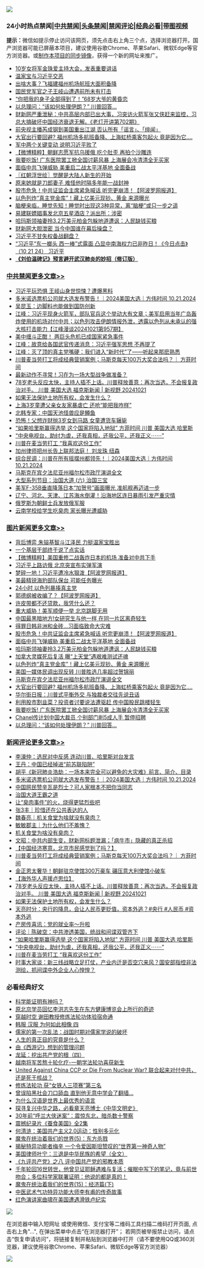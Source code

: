 ![](https://raw.githubusercontent.com/jsvpn/jsproxy/dev/64photo/fqnews-qr.jpg)

<div id="tt">
<h3>24小时热点禁闻|<a href="#%E4%B8%AD%E5%85%B1%E7%A6%81%E9%97%BB%E6%9B%B4%E5%A4%9A%E6%96%87%E7%AB%A0">中共禁闻</a>|<a href="#%E5%9B%BE%E7%89%87%E6%96%B0%E9%97%BB%E6%9B%B4%E5%A4%9A%E6%96%87%E7%AB%A0">头条禁闻</a>|<a href="#%E6%96%B0%E9%97%BB%E8%AF%84%E8%AE%BA%E6%9B%B4%E5%A4%9A%E6%96%87%E7%AB%A0">禁闻评论|<a href="#%E5%BF%85%E7%9C%8B%E7%BB%8F%E5%85%B8%E5%A5%BD%E6%96%87">经典必看</a>|<a href="https://696153.xyz/3" target="_blank">带图视频</a></h3>
<div><b>提示：</b>微信如提示停止访问该网页，须先点击右上角三个点，选择浏览器打开。国产浏览器可能已屏蔽本项目，建议使用谷歌Chrome、苹果Safari、微软Edge等官方浏览器。或<a href="%E5%88%B6%E4%BD%9Cgit%E7%A6%81%E9%97%BB%E9%95%9C%E5%83%8F.md">制作本项目的同步镜像</a>，获得一个新的网址来推广。</div>
<ul>

<li><a href="/topimagenews/20241021/2104435.md">10岁女将军金珠爱主持大会，发表重要讲话</a></li>
<li><a href="/sohnews/20241021/2104581.md">温家宝与习近平交恶</a></li>
<li><a href="/cbnews/20241021/2104553.md">出啥大事？飞福建福州机场航班大面积备降</a></li>
<li><a href="/ssgc/20241021/2104495.md">国民党军官之子王岐山遭遇前所未有打击</a></li>
<li><a href="/cnnews/20241021/2104488.md">“你把我的身子全部得到了！”68岁大爷的黄昏恋</a></li>
<li><a href="/topimagenews/20241021/2104447.md">以总理问：“该如何处理伊朗？” 川普回答…</a></li>
<li><a href="/sohnews/20241021/2104489.md">财新网严重泄秘：中共高层内部已出大事，习突访火箭军张又侠赶来监控，习总大搞破坏中国经济衰退无解。《老灯开讲第702期》</a></li>
<li><a href="/headline/20241022/2104762.md">前央视主播芮成钢到美国重出江湖 否认所有「谣言」、「绯闻」</a></li>
<li><a href="/topimagenews/20241021/2104591.md">大官出行要回避? 福州机场多航班备降、上海虹桥乘客包起火 竟是因为它….</a></li>
<li><a href="/comments/20241021/2104441.md">军中两个关键变动 说明习近平败了</a></li>
<li><a href="/topimagenews/20241021/2104434.md">【微博精粹】朝鲜志愿军抗乌援俄 吃个肚歪 再拍个沙雕连</a></li>
<li><a href="/topimagenews/20241021/2104588.md">我要吃饭! 广东医院罢工掀全国讨薪风暴 上海展会冷清清全无买家</a></li>
<li><a href="/topimagenews/20241022/2104711.md">面临中共飞弹威胁 美重启二战太平洋基地 全面备战</a></li>
<li><a href="/cbnews/20241021/2104442.md">〖红朝浮世绘〗觉醒是大陆人新生的开始</a></li>
<li><a href="/yule/20241021/2104657.md">原来她就是刀郎妻子 难怪他时隔多年能一战封神</a></li>
<li><a href="/topimagenews/20241022/2104770.md">股市危急！中共证监会主席紧急喊话 听完更崩溃！【阿波罗网报道】</a></li>
<li><a href="/topimagenews/20241021/2104646.md">以色列炸“真主党金库”！藏上亿美元现钞、黄金 来源曝光</a></li>
<li><a href="/health/20241021/2104515.md">脑梗来临，睡觉先知！睡觉时出现这3种异常，离“脑梗”或只一步之遥</a></li>
<li><a href="/sports/20241021/2104471.md">易建联嫖娼事发北京五星酒店？派出所：涉密</a></li>
<li><a href="/topimagenews/20241021/2104648.md">哈玛斯领袖妻拎3.2万美元柏金包躲地道遭讽：人民缺钱买粮</a></li>
<li><a href="/ccpdope/20241021/2104444.md">财新网大胆泄密 当今中国谁在幕后操盘？</a></li>
<li><a href="/ccpdope/20241021/2104702.md">习近平不甘失权备战翻盘？</a></li>
<li><a href="/sohnews/20241022/2104738.md">“习近平“东一榔头 西一棒”式露面 凸显中南海权力已非昨日！《今日点击》（10 21 24） 习近平</a></li>
<li><b><a href="/comments/20200207/1272816.md" target="_blank">《刘伯温碑记》预言避开武汉肺炎的妙招（修订版）</a></b></li>
</ul>
</div>

<div class="catlist">
<h3><a href="/cbnews/" target="_blank">中共禁闻</a><span><a href="/cbnews/" target="_blank" rel="nofollow">更多文章>></a></span></h3>
<ul>
<li><a href="/cbnews/20241022/2104900.md" target="_blank">习近平玩恐惧 王岐山身世惊悚？遭爆黑料</a></li>
<li><a href="/comments/20241022/2104875.md" target="_blank">多米诺选票机公司就大选发布警告！｜2024美国大选｜方伟时间 10.21.2024</a></li>
<li><a href="/cbnews/20241022/2104873.md" target="_blank">吴昆玉：边脚料也能做到国防创新</a></li>
<li><a href="/cbnews/20241022/2104837.md" target="_blank">江峰：习近平现身火箭军，部队官兵这个举动大有文章；美军启用当年广岛轰炸使用的机场对付中共；以色列攻击伊朗情报外泄，透露以色列从未承认的强大核打击能力【江峰漫谈20241021第957期】</a></li>
<li><a href="/cbnews/20241022/2104821.md" target="_blank">美中缠斗正酣！ 两巨头危机已成国家紧急事件</a></li>
<li><a href="/cbnews/20241022/2104819.md" target="_blank">江峰：故意给各国武官传递消息：习近平强军思想 不再提了</a></li>
<li><a href="/cbnews/20241022/2104818.md" target="_blank">江峰：灭了顶的真主党嘴硬：我们进入“新时代”了&#8212;&#8212;听起来那麽熟悉</a></li>
<li><a href="/comments/20241022/2104802.md" target="_blank">川普麦当劳打工将成经典营销案例；马斯克每天100万大奖合法吗？｜ 方菲时间</a></li>
<li><a href="/cbnews/20241022/2104795.md" target="_blank">最新动作不寻常！习在为一场大型战争做准备？</a></li>
<li><a href="/comments/20241022/2104753.md" target="_blank">78岁老头反应太快，主持人插不上话。川普释放善意：再次当选，不会报复政治对手。 川普 美国大选 福克斯新闻 | 新视野 20241021</a></li>
<li><a href="/comments/20241022/2104752.md" target="_blank">如果无法保护土地所有权，会发生什么？</a></li>
<li><a href="/cbnews/20241022/2104712.md" target="_blank">上海3岁童遭父亲女友家暴虐亡 还呛“能把我咋样”</a></li>
<li><a href="/cbnews/20241021/2104687.md" target="_blank">北韩专家：中国天池怪兽应是鳟鱼</a></li>
<li><a href="/cbnews/20241021/2104686.md" target="_blank">恐怖！父想诈财抛3岁女到马路 女童遭货车辗毙</a></li>
<li><a href="/comments/20241021/2104668.md" target="_blank">“如果哈里斯赢得选举  这个国家将陷入地狱” 方菲时间 川普 美国大选 哈里斯</a></li>
<li><a href="/comments/20241021/2104667.md" target="_blank">“中央电视台，助纣为虐，还我真相，还我公平，还我正义⋯⋯”</a></li>
<li><a href="/comments/20241021/2104666.md" target="_blank">川普在麦当劳打工 “我喜欢这份工作”</a></li>
<li><a href="/comments/20241021/2104630.md" target="_blank">加州律师把州长告上联邦法庭！ 刘龙珠 纽森</a></li>
<li><a href="/comments/20241021/2104629.md" target="_blank">综合民调：川普在所有摇摆州都领先！｜2024美国大选｜方伟时间 10.21.2024</a></li>
<li><a href="/comments/20241021/2104615.md" target="_blank">马斯克在宾夕法尼亚州福尔松市政厅演讲全文</a></li>
<li><a href="/comments/20241021/2104609.md" target="_blank">大型系列节目：治国大道  (六) 治国三宝</a></li>
<li><a href="/cbnews/20241021/2104596.md" target="_blank">美军F-35B垂直降落日本“加贺号”画面曝光 准航舰再迈进一步</a></li>
<li><a href="/cbnews/20241021/2104595.md" target="_blank">辽宁、河北、天津、江苏海水倒灌！沿海地区连日暴雨引发严重灾情</a></li>
<li><a href="/cbnews/20241021/2104594.md" target="_blank">俄罗斯为朝鲜士兵发放俄军服</a></li>
<li><a href="/cbnews/20241021/2104593.md" target="_blank">云南学校给学生吃臭肉 家长曝光遭威胁</a></li>

</ul>
</div>
<div class="catlist">
<h3><a href="/topimagenews/" target="_blank">图片新闻</a><span><a href="/topimagenews/" target="_blank" rel="nofollow">更多文章>></a></span></h3>
<ul>
<li><a href="/topimagenews/20241022/2104899.md" target="_blank">背后博弈 朱镕基智斗江泽民 力挺温家宝胜出</a></li>
<li><a href="/topimagenews/20241022/2104898.md" target="_blank">一个基层干部终于说了点实话</a></li>
<li><a href="/topimagenews/20241022/2104897.md" target="_blank">【微博精粹】美国重修二战轰炸日本的机场 准备对中共下手</a></li>
<li><a href="/topimagenews/20241022/2104872.md" target="_blank">习近平上路访俄 北京突宣布实弹军演</a></li>
<li><a href="/topimagenews/20241022/2104871.md" target="_blank">梦碎一地！习近平遭冷水狠泼【阿波罗网报道】</a></li>
<li><a href="/topimagenews/20241022/2104841.md" target="_blank">美最精锐海豹部队保台 可能任务曝光</a></li>
<li><a href="/topimagenews/20241022/2104840.md" target="_blank">24小时 以色列暴揍真主党</a></li>
<li><a href="/topimagenews/20241022/2104820.md" target="_blank">郭德纲被收编了？【阿波罗网报道】</a></li>
<li><a href="/topimagenews/20241022/2104794.md" target="_blank">许皮带都不还贷款，我凭什么还？</a></li>
<li><a href="/topimagenews/20241022/2104793.md" target="_blank">重大威胁！美军顺便一举 北京跳脚无用</a></li>
<li><a href="/topimagenews/20241022/2104772.md" target="_blank">中国最黑暗地方!女研究生与他一样 在同一片区离奇轻生</a></li>
<li><a href="/topimagenews/20241022/2104771.md" target="_blank">得罪日韩非洲和金砖…习面临致命大灾难</a></li>
<li><a href="/topimagenews/20241022/2104770.md" target="_blank">股市危急！中共证监会主席紧急喊话 听完更崩溃！【阿波罗网报道】</a></li>
<li><a href="/topimagenews/20241022/2104711.md" target="_blank">面临中共飞弹威胁 美重启二战太平洋基地 全面备战</a></li>
<li><a href="/topimagenews/20241021/2104648.md" target="_blank">哈玛斯领袖妻拎3.2万美元柏金包躲地道遭讽：人民缺钱买粮</a></li>
<li><a href="/topimagenews/20241021/2104647.md" target="_blank">加拿大灵媒死后复活 曝“上天堂”遇艰难测试还魂</a></li>
<li><a href="/topimagenews/20241021/2104646.md" target="_blank">以色列炸“真主党金库”！藏上亿美元现钞、黄金 来源曝光</a></li>
<li><a href="/topimagenews/20241021/2104645.md" target="_blank">美国一媒体民调出现反转 川普胜选几率超过贺锦丽</a></li>
<li><a href="/comments/20241021/2104615.md" target="_blank">马斯克在宾夕法尼亚州福尔松市政厅演讲全文</a></li>
<li><a href="/topimagenews/20241021/2104591.md" target="_blank">大官出行要回避? 福州机场多航班备降、上海虹桥乘客包起火 竟是因为它….</a></li>
<li><a href="/topimagenews/20241021/2104590.md" target="_blank">华尔街日报：川普式平衡外交 与独裁者交往先说丑话</a></li>
<li><a href="/topimagenews/20241021/2104589.md" target="_blank">利用股市割韭菜？投资者讨要说法遭驱赶 传中国股民跳楼轻生</a></li>
<li><a href="/topimagenews/20241021/2104588.md" target="_blank">我要吃饭! 广东医院罢工掀全国讨薪风暴 上海展会冷清清全无买家</a></li>
<li><a href="/topimagenews/20241021/2104587.md" target="_blank">Chanel传计划中国大裁员 个别部门削5成人手 暂停招聘</a></li>
<li><a href="/topimagenews/20241021/2104447.md" target="_blank">以总理问：“该如何处理伊朗？” 川普回答…</a></li>

</ul>
</div>
<div class="catlist">
<h3><a href="/comments/" target="_blank">新闻评论</a><span><a href="/comments/" target="_blank" rel="nofollow">更多文章>></a></span></h3>
<ul>
<li><a href="/comments/20241022/2104878.md" target="_blank">李濠仲：选民对中反感 连动川普、哈里斯对台发言</a></li>
<li><a href="/comments/20241022/2104877.md" target="_blank">王丹：中国已经掉进“前苏联陷阱”</a></li>
<li><a href="/comments/20241022/2104876.md" target="_blank">胡平《新冠肺炎浩劫：一场本来完全可以避免的大灾难》前言、简介、目录</a></li>
<li><a href="/comments/20241022/2104875.md" target="_blank">多米诺选票机公司就大选发布警告！｜2024美国大选｜方伟时间 10.21.2024</a></li>
<li><a href="/comments/20241022/2104854.md" target="_blank">中国网民赞辛瓦是烈士？可人家根本不把你当同志</a></li>
<li><a href="/comments/20241022/2104853.md" target="_blank">治国大道王霸之道</a></li>
<li><a href="/comments/20241022/2104852.md" target="_blank">让“臭肉事件”的火，烧得更猛烈些吧</a></li>
<li><a href="/comments/20241022/2104851.md" target="_blank">张3丰｜珍惜还在公共表达的人</a></li>
<li><a href="/comments/20241022/2104850.md" target="_blank">魏春亮｜机关食堂为啥就没有臭肉？</a></li>
<li><a href="/comments/20241022/2104849.md" target="_blank">敏敏郡主｜为什么他们不羞愧？</a></li>
<li><a href="/comments/20241022/2104848.md" target="_blank">机关食堂为啥没有臭肉？</a></li>
<li><a href="/comments/20241022/2104838.md" target="_blank">文昭：中共内部生变，财新网标题泄漏；「病牛市」隐藏的真正杀招</a></li>
<li><a href="/comments/20241022/2104836.md" target="_blank">【中国经济寒意，北京市民感觉到了吗？】</a></li>
<li><a href="/comments/20241022/2104802.md" target="_blank">川普麦当劳打工将成经典营销案例；马斯克每天100万大奖合法吗？｜ 方菲时间</a></li>
<li><a href="/comments/20241022/2104797.md" target="_blank">金正恩太奢华！朝鲜驻京使馆300万豪车 碾压意大利使馆小破车</a></li>
<li><a href="/comments/20241022/2104758.md" target="_blank">【海外华人声援卢思位】</a></li>
<li><a href="/comments/20241022/2104753.md" target="_blank">78岁老头反应太快，主持人插不上话。川普释放善意：再次当选，不会报复政治对手。 川普 美国大选 福克斯新闻 | 新视野 20241021</a></li>
<li><a href="/comments/20241022/2104752.md" target="_blank">如果无法保护土地所有权，会发生什么？</a></li>
<li><a href="/comments/20241022/2104710.md" target="_blank">天亮时分：央行的降息，会让人民币更贬值，资本外逃？#央行 #人民币 #资本外逃</a></li>
<li><a href="/comments/20241022/2104709.md" target="_blank">产房传喜讯：党的就业率～升啦</a></li>
<li><a href="/comments/20241021/2104698.md" target="_blank">评论｜陈破空：中共渗透美国，统战和间谍双管齐下</a></li>
<li><a href="/comments/20241021/2104668.md" target="_blank">“如果哈里斯赢得选举  这个国家将陷入地狱” 方菲时间 川普 美国大选 哈里斯</a></li>
<li><a href="/comments/20241021/2104667.md" target="_blank">“中央电视台，助纣为虐，还我真相，还我公平，还我正义⋯⋯”</a></li>
<li><a href="/comments/20241021/2104666.md" target="_blank">川普在麦当劳打工 “我喜欢这份工作”</a></li>
<li><a href="/comments/20241021/2104662.md" target="_blank">时事大家谈：新三线战略立足打仗，产业内迁是否空穴来风？国安部指控非法测绘，抓间谍中外企业人心惶惶？</a></li>

</ul>
</div>

<div class="catlist">
<h3>必看经典好文</h3>
<ul>
<li><a href="/comments/20220112/1678403.md" target="_blank">科学能证明有神吗？</a></li>
<li><a href="/topimagenews/20240511/2035423.md" target="_blank">原北京学员回忆李洪志先生在东方健康博览会上所行的奇迹</a></li>
<li><a href="/comments/20200511/1322384.md" target="_blank">穿越时空 谢田教授修炼法轮功体验宿命通</a></li>
<li><a href="/bannedvideo/20220403/1714030.md" target="_blank">韩服 汉服 为何如此相像 四</a></li>
<li><a href="/comments/20191110/1037275.md" target="_blank">儒家的第一次乱法：战国时期对儒家学说的破坏</a></li>
<li><a href="/comments/20220717/1759493.md" target="_blank">人生的真正目的究竟是什么？</a></li>
<li><a href="/cbnews/20211017/1639767.md" target="_blank">由《西游记》想到的管理问题</a></li>
<li><a href="/comments/20200930/1405812.md" target="_blank">龙延：挖出共产党的根（四）</a></li>
<li><a href="/comments/20200123/1263458.md" target="_blank">越南将军苦熬十轮化疗-一朝学法轮功喜获新生</a></li>
<li><a href="/comments/20200820/1451960.md" target="_blank">United Against China CCP or Die From Nuclear War? 联合起来对付中共，还是死于核战？</a></li>
<li><a href="/comments/20210720/1514058.md" target="_blank">修炼法轮功 获“女铁人三项赛”第三名</a></li>
<li><a href="/topimagenews/20200928/1404412.md" target="_blank">曾误陷黑社会刀口舔血 直到他无意中学会了翻墙&#8230;</a></li>
<li><a href="/ssgc/20200820/1382763.md" target="_blank">为什么汉语是世界上最优秀的语言</a></li>
<li><a href="/comments/20220808/1768773.md" target="_blank">探寻复兴中华之路，必看章天亮博士《中华文明史》</a></li>
<li><a href="/topimagenews/20171017/843193.md" target="_blank">30年前“呼兰大侠迷案”：震惊东北，暗杀数十警察</a></li>
<li><a href="/ccpdope/20210120/1471113.md" target="_blank">震撼纪录片《蚕食美国》全2集</a></li>
<li><a href="/comments/20230919/1935723.md" target="_blank">何清涟：美国共产主义2.0运动：性别多元化</a></li>
<li><a href="/topimagenews/20180524/946967.md" target="_blank">魔鬼在统治着我们的世界(5)：东方杀戮</a></li>
<li><a href="/cnnews/20210317/1506463.md" target="_blank">揭秘特异功能者梅辛 一个令爱因斯坦赞叹的“世界第一神奇人物”</a></li>
<li><a href="/comments/20220928/1790417.md" target="_blank">美国律师叶宁：三退是中华民族的希望（全文）</a></li>
<li><a href="/bookonline/20131116/201047.md" target="_blank">《九评共产党》之八 评中国共产党的邪教本质</a></li>
<li><a href="/comments/20210827/1614424.md" target="_blank">千年轮回16世转世，他曾见证耶稣遇难与复活；催眠中写下的笔记，竟与前世吻合；多位科学家联署证明：他说的都是真的！</a></li>
<li><a href="/topimagenews/20180610/955499.md" target="_blank">魔鬼在统治着我们的世界(15)：经济篇(下)</a></li>
<li><a href="/comments/20210810/1603664.md" target="_blank">中医武术气功特异功能大师李有甫的传奇故事</a></li>
<li><a href="/lishi/20140517/664349.md" target="_blank">红色演讲家曲啸在美国遭遇滑铁卢纪实</a></li>

</ul>
</div>

![](https://raw.githubusercontent.com/jsvpn/jsproxy/dev/64photo/fqnews-qr.jpg)

在浏览器中输入短网址 或使用微信、支付宝等二维码工具扫描二维码打开页面, 点击右上角"...", 在弹出菜单中点击“在浏览器打开”； 若网页被举报禁止访问，请点击“恢复申请访问”，将链接复制并粘贴到浏览器中打开（请不要使用QQ或360浏览器，建议使用谷歌Chrome、苹果Safari、微软Edge等官方浏览器）

![](https://raw.githubusercontent.com/jsvpn/jsproxy/dev/64photo/wx.jpg)